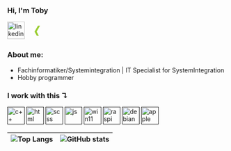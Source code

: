 ### Hi, I'm Toby 
[<img src='https://cdn.jsdelivr.net/gh/devicons/devicon@latest/icons/linkedin/linkedin-original.svg' alt='linkedin' height='40'>](https://www.linkedin.com/in/toby-wichmann/)
[<svg viewBox="0 0 48 48" height="40" width="3em">
    <path fill="white"
        class="x-L"
        d="M16.647,30h-4.038c-0.243,0-0.425-0.11-0.526-0.273c-0.107-0.173-0.113-0.397,0-0.615l4.291-7.524c0.004-0.01,0.004-0.013,0-0.023l-2.73-4.696c-0.115-0.222-0.131-0.442-0.024-0.615C13.721,16.087,13.926,16,14.169,16h4.039c0.619,0,0.923,0.398,1.123,0.755c0,0,2.761,4.783,2.777,4.81c-0.163,0.287-4.359,7.659-4.359,7.659C17.543,29.595,17.251,30,16.647,30z"
    ></path>
    <path fill="yellowgreen"
        class="x-R"
        d="M35.914,11.881l-8.94,15.808c-0.005,0.011-0.005,0.019,0,0.026l5.692,10.404c0.112,0.224,0.117,0.45,0.009,0.623C32.571,38.908,32.384,39,32.139,39h-4.033c-0.617,0-0.928-0.41-1.127-0.771c0,0-5.724-10.498-5.739-10.525c0.286-0.506,8.984-15.934,8.984-15.934C30.44,11.382,30.704,11,31.305,11h4.082c0.242,0,0.434,0.091,0.536,0.259C36.029,11.431,36.025,11.656,35.914,11.881z"
    ></path>
</svg>
](https://www.xing.com/profile/Toby_Wichmann)  

### About me:
- Fachinformatiker/Systemintegration | IT Specialist for SystemIntegration
- Hobby programmer

### I work with this ↴  

[<img src='https://cdn.jsdelivr.net/gh/devicons/devicon@latest/icons/cplusplus/cplusplus-original.svg' alt='c++' height='40'>]()
[<img src='https://cdn.jsdelivr.net/gh/devicons/devicon@latest/icons/html5/html5-original.svg' alt='html' height='40'>]()
[<img src='https://cdn.jsdelivr.net/gh/devicons/devicon@latest/icons/sass/sass-original.svg' alt='scss' height='40'>]()
[<img src='https://cdn.jsdelivr.net/gh/devicons/devicon@latest/icons/javascript/javascript-original.svg' alt='js' height='40'>]()
[<img src='https://cdn.jsdelivr.net/gh/devicons/devicon@latest/icons/windows11/windows11-original.svg' alt='win11' height='40'>]()
[<img src='https://cdn.jsdelivr.net/gh/devicons/devicon@latest/icons/raspberrypi/raspberrypi-original.svg' alt='raspi' height='40'>]()
[<img src='https://cdn.jsdelivr.net/gh/devicons/devicon@latest/icons/debian/debian-original.svg' alt='debian' height='40'>]()
[<img src='https://cdn.jsdelivr.net/gh/devicons/devicon@latest/icons/apple/apple-original.svg' alt='apple' height='40'>]()

| ![Top Langs](https://github-readme-stats.vercel.app/api/top-langs/?username=Toby-Fm&hide_progress=true&theme=dracula) | ![GitHub stats](https://github-readme-stats.vercel.app/api?username=Toby-Fm&show_icons=true&theme=dracula) |
| :-----------------------------------------------------------------------------------------------------: | :-------------------------------------------------------------------------------------------------------------: |

